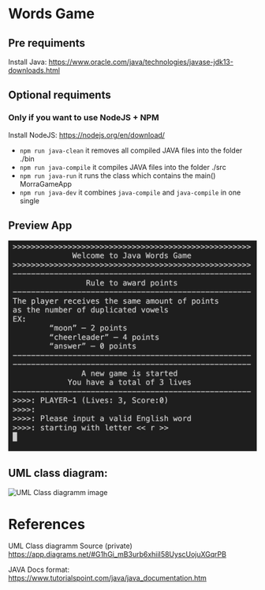 # Words Game

## Pre requiments

Install Java:
https://www.oracle.com/java/technologies/javase-jdk13-downloads.html

## Optional requiments
### Only if you want to use NodeJS + NPM

Install NodeJS:
https://nodejs.org/en/download/

-   `npm run java-clean` it removes all compiled JAVA files into the folder ./bin
-   `npm run java-compile` it compiles JAVA files into the folder ./src
-   `npm run java-run` it runs the class which contains the main() MorraGameApp
-   `npm run java-dev` it combines `java-compile` and `java-compile` in one single

## Preview App

![App Preview image](./docs/app-preview.png "App Preview")

## UML class diagram:

![UML Class diagramm image](./docs/app-diagram.jpg "UML Class diagramm")

# References

UML Class diagramm Source (private)
https://app.diagrams.net/#G1hGi_mB3urb6xhiiI58UyscUojuXGqrPB

JAVA Docs format:
https://www.tutorialspoint.com/java/java_documentation.htm
